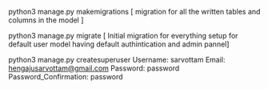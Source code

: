 
python3 manage.py makemigrations [ migration for all the written tables and columns in the model ]

python3 manage.py migrate [ Initial migration for everything setup for default user model having default authintication and admin pannel]

python3 manage.py createsuperuser
    Username: sarvottam
    Email: hengajusarvottam@gmail.com
    Password: password
    Password_Confirmation: password